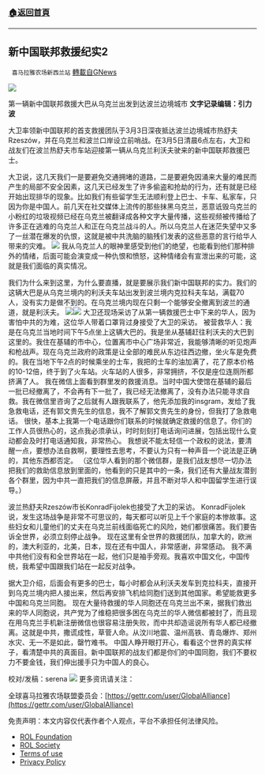 ###  [:house:返回首頁](https://github.com/ourhimalayas/txt)
---


## 新中国联邦救援纪实2
` 喜马拉雅农场新西兰站` [轉載自GNews](https://gnews.org/zh-hans/2112190/)

![](https://assets.gnews.org/wp-content/uploads/2022/03/G_News_GTV_gettr_png_copy-2-e1646358323888.png)





第一辆新中国联邦救援大巴从乌克兰出发到达波兰边境城市
**文字记录编辑：引力波**

大卫率领新中国联邦的首支救援团队于3月3日深夜抵达波兰边境城市热舒夫Rzeszów，并在乌克兰和波兰口岸设立前哨战。在3月5日清晨6点左右，大卫和战友们在波兰热舒夫市车站迎接第一辆从乌克兰利沃夫驶来的新中国联邦救援巴士。

大卫说，这几天我们一是要避免交通拥堵的道路，二是要避免因涌来大量的难民而产生的局部不安全因素，这几天已经发生了许多偷盗和抢劫的行为，还有就是已经开始出现排华的现象。比如我们有些留学生无法顺利登上巴士、卡车、私家车，只因为你是中国人。前几天在社交媒体上流传的那些抹黑乌克兰，恶意诋毁乌克兰的小粉红的垃圾视频已经在乌克兰被翻译成各种文字大量传播，这些视频被传播给了许多正在逃难的乌克兰人和正在乌克兰战斗的人。所以乌克兰人在迷茫失望中又多了一丝潜在爆发的仇恨，这就是被中共洗脑的脑残们发表的这些恶意的言行给华人带来的灾难。
![](https://assets.gnews.org/wp-content/uploads/2022/03/WhatsApp-Image-2022-03-05-at-2.31.18-PM-e1646512469678.jpeg)
我从乌克兰人的眼神里感受到他们的绝望，也能看到他们那种排外的情绪，后面可能会演变成一种仇恨和愤怒，这种情绪会有宣泄出来的可能，这就是我们面临的真实情况。

我们为什么来到这里，为什么要直播，就是要展示我们新中国联邦的实力。我们的这辆大巴是从乌克兰境内的利沃夫车站出发到波兰境内克拉科夫车站，满载70人，没有实力是做不到的。在乌克兰境内现在只剩一个能够安全撤离到波兰的通道，就是利沃夫。
![](https://assets.gnews.org/wp-content/uploads/2022/03/WhatsApp-Image-2022-03-05-at-2.31.33-PM-1.jpeg)![](https://assets.gnews.org/wp-content/uploads/2022/03/WhatsApp-Image-2022-03-05-at-2.31.38-PM-1.jpeg)
大卫还现场采访了从第一辆救援巴士中下来的华人，因为害怕中共的为难，这位华人带着口罩背过身接受了大卫的采访。
被营救华人：我是在乌克兰当地时间下午5点坐上这辆大巴的。我是坐从基辅赶往利沃夫的大巴到这里的。我住在基辅的市中心，位置离市中心广场非常近，我能够清晰的听见炮声和枪战声。现在乌克兰政府的政策是让全部的难民从东边往西边撤，坐火车是免费的。我在当地下午2点的时候乘坐的士车，我把的士车的油加满了，花了原本价格的10-12倍，终于到了火车站。火车站的人很多，非常拥挤，不仅是座位连厕所都挤满了人。
我在微信上面看到群里发的救援消息。当时中国大使馆在基辅的最后一批已经撤离了，不会再有下一批了，我已经无法撤离了，没有办法只能寻求自救。我在微信里咨询了之后就有人跟我联系了，他先添加我的insgram，发给了我急救电话，还有郭文贵先生的信息，我不了解郭文贵先生的身份，但我打了急救电话。
很快，基本上我第一个电话跟你们联系的时候就确定救援的信息了。你们的工作人员很热心的，这点我必须承认，时时刻刻打电话询问进展，包括出现什么变动都会及时打电话通知我，非常热心。
我想说不能太轻信一个政权的说法，要清醒一点，要想办法自救啊，要理性去思考，不要认为只有一种声音一个说法是正确的，其他东西都否定。
（这位华人看到的那个微信群，是我们战友想尽一切办法把我们的救助信息放到里面的，他看到的只是其中的一条，我们还有大量战友潜到各个群里，因为中共一直把我们的信息屏蔽，并且不断对华人和中国留学生进行误导。）

波兰热舒夫Rzeszów市长KonradFijolek也接受了大卫的采访。
KonradFijolek说，发生这场战争是非常不可思议的，每天都可以听见上千个家庭的本惨故事。这些妇女和儿童他们的丈夫在乌克兰前线面临死亡的风险，她们都很痛苦。我们要告诉全世界，必须立刻停止战争。
现在这里有全世界的救援团队，加拿大的，欧洲的，澳大利亚的，北美，日本，现在还有中国人，非常感谢，非常感动。
我不满中共他们没有和全世界站在一起，他们只是袖手旁观。我喜欢中国文化，中国传统，我希望中国跟我们站在一起反对战争。

据大卫介绍，后面会有更多的巴士，每小时都会从利沃夫发车到克拉科夫，直接开到乌克兰境内把人接出来，然后再安排飞机给同胞们送到其他国家。希望能救更多中国和乌克兰同胞。
现在大量待救援的华人同胞还在乌克兰出不来，据我们救出来的华人同胞说，共产党为了维稳把很多困在乌克兰的华人微信都被封了，而且现在用乌克兰手机新注册微信也很容易注册失败，而中共却造谣说所有华人都已经撤离。这就是中共，撒谎成性，草菅人命。从汶川地震、温州高铁、青岛爆炸、郑州水灾、无一不是如此，罄竹难书。
中国人睁开眼打开心，看看这个世界的真实样子，看清楚中共的真面目。新中国联邦的战友们都是你们的中国同胞，我们不要权力不要金钱，我们伸出援手只为中国人的良心。

校对/发稿：serena
![](https://assets.gnews.org/wp-content/uploads/2022/03/IMAGE-2022-03-05-151441-e1646513111975.jpg)
更多资讯请关注：

全球喜马拉雅农场联盟委员会：[https://gettr.com/user/GlobalAlliance](https://gettr.com/user/GlobalAlliance)



 

免责声明：本文内容仅代表作者个人观点，平台不承担任何法律风险。

- [ROL Foundation](https://rolfoundation.org/)
- [ROL Society](https://rolsociety.org/)
- [Terms of use](https://gnews.org/terms-of-use-3/)
- [Privacy Policy](https://gnews.org/privacy-policy/)
